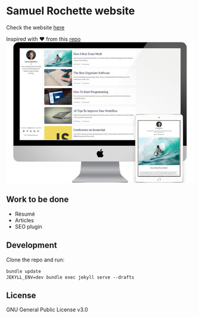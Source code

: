 # Samuel Rochette website


Check the website [here](https://saxamos.github.io/)

Inspired with ❤ from this [repo](https://artemsheludko.github.io/flexible-jekyll/)
![icone?](https://github.com/artemsheludko/flexible-jekyll/blob/master/assets/img/promo-img.jpg?raw=true)

## Work to be done

- Résumé
- Articles
- SEO plugin

## Development

Clone the repo and run:
```
bundle update
JEKYLL_ENV=dev bundle exec jekyll serve --drafts
```

## License

GNU General Public License v3.0
